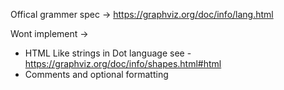 Offical grammer spec -> 
https://graphviz.org/doc/info/lang.html

Wont implement ->
- HTML Like strings in Dot language
    see - https://graphviz.org/doc/info/shapes.html#html
- Comments and optional formatting

